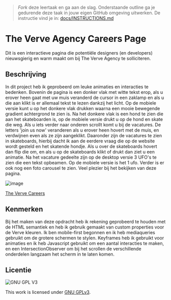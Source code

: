 > _Fork_ deze leertaak en ga aan de slag. Onderstaande outline ga je gedurende deze taak in jouw eigen GitHub omgeving uitwerken. De instructie vind je in: [docs/INSTRUCTIONS.md](docs/INSTRUCTIONS.md)

# The Verve Agency Careers Page
<!-- Geef je project een titel en schrijf in één zin wat het is -->
Dit is een interactieve pagina die potentiële designers (en developers) nieuwsgierig en warm maakt om bij The Verve Agency te solliciteren.

## Beschrijving
<!-- In de Beschrijving staat hoe je project er uit ziet, hoe het werkt en wat je er mee kan. -->
In dit project heb ik geprobeerd om leuke animaties en interacties te bedenken. Bovenin de pagina is een donker vlak met witte tekst erop, als u erover heen gaat met uw muis veranderd de cursor in een zaklamp en als u die aan klikt is er allemaal tekst te lezen dankzij het licht. Op de mobiele versie kunt u op het donkere vlak drukken waarna een mooie bewegende gradient achtergrond te zien is. Na het donkere vlak is een hond te zien die aan het skateboarden is, op de mobiele versie drukt u op de hond en skate die weg. Als u iets verder naar onderen scrollt komt u bij de vacatures. De letters 'join us now' veranderen als u erover heen hovert met de muis, en verdwijnen even als ze zijn aangeklikt. Daaronder zijn de vacatures te zien in skateboards, hierbij dacht ik aan de eerdere vraag die op de website wordt gesteld en het skatende hondje. Als u over de skateboards hovert dan flip die om, en als u op de skateboards klikt of drukt dan ziet u een animatie. Na het vacature gedeelte zijn op de desktop versie 3 UFO's te zien die een tekst opbeamen. Op de mobiele versie is het 1 ufo. Verder is er ook nog een foto carousel te zien. Veel plezier bij het bekijken van deze pagina.

<!-- Voeg een mooie poster visual toe 📸 -->
![image](https://user-images.githubusercontent.com/101579892/214552810-0bc7bc51-bd94-48b1-a035-a1df18cbbd55.png)


<!-- Voeg een link toe naar Github Pages 🌐-->

[The Verve Careers](https://r20222.github.io/The-Verve-Agency-Careers/)

## Kenmerken
<!-- Bij Kenmerken staat welke technieken zijn gebruikt en hoe. Wat is de HTML structuur? Wat zijn de belangrijkste dingen in CSS? Wat is er met JS gedaan en hoe? -->
Bij het maken van deze opdracht heb ik rekening geprobeerd te houden met de HTML semantiek en heb ik gebruik gemaakt van custom properties voor de Verve kleuren. Ik ben mobile-first begonnen en ik heb mediaqueries gebruikt om de grotere schermen te stylen. Keyframes heb ik gebruikt voor animaties en ik heb Javascript gebruikt om een aantal interacties te maken, en een IntersectionObserver om bij het scrollen de verschillende onderdelen langzaam het scherm in te laten komen.

## Licentie

![GNU GPL V3](https://www.gnu.org/graphics/gplv3-127x51.png)

This work is licensed under [GNU GPLv3](./LICENSE).
